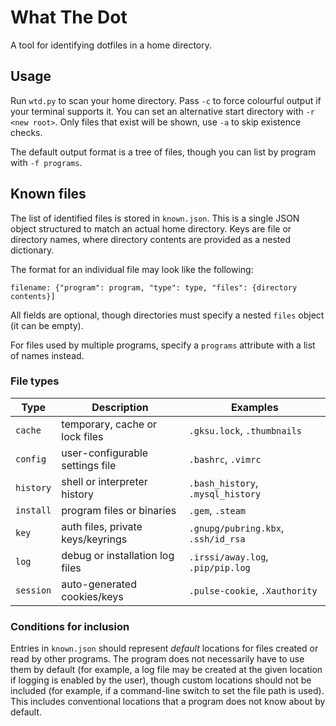 # What The Dot

A tool for identifying dotfiles in a home directory.

## Usage

Run `wtd.py` to scan your home directory.  Pass `-c` to force colourful output if your terminal supports it.  You can set an alternative start directory with `-r <new root>`.  Only files that exist will be shown, use `-a` to skip existence checks.

The default output format is a tree of files, though you can list by program with `-f programs`.

## Known files

The list of identified files is stored in `known.json`.  This is a single JSON object structured to match an actual home directory.  Keys are file or directory names, where directory contents are provided as a nested dictionary.

The format for an individual file may look like the following:

```
filename: {"program": program, "type": type, "files": {directory contents}]
```

All fields are optional, though directories must specify a nested `files` object (it can be empty).

For files used by multiple programs, specify a `programs` attribute with a list of names instead.

### File types

| Type      | Description                       | Examples                            |
| --------- | --------------------------------- | ----------------------------------- |
| `cache`   | temporary, cache or lock files    | `.gksu.lock`, `.thumbnails`         |
| `config`  | user-configurable settings file   | `.bashrc`, `.vimrc`                 |
| `history` | shell or interpreter history      | `.bash_history`, `.mysql_history`   |
| `install` | program files or binaries         | `.gem`, `.steam`                    |
| `key`     | auth files, private keys/keyrings | `.gnupg/pubring.kbx`, `.ssh/id_rsa` |
| `log`     | debug or installation log files   | `.irssi/away.log`, `.pip/pip.log`   |
| `session` | auto-generated cookies/keys       | `.pulse-cookie`, `.Xauthority`      |

### Conditions for inclusion

Entries in `known.json` should represent *default* locations for files created or read by other programs.  The program does not necessarily have to use them by default (for example, a log file may be created at the given location if logging is enabled by the user), though custom locations should not be included (for example, if a command-line switch to set the file path is used).  This includes conventional locations that a program does not know about by default.
